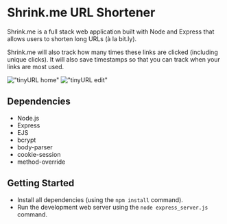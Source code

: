 # Shrink.me URL Shortener

Shrink.me is a full stack web application built with Node and Express that allows users to shorten long URLs (à la bit.ly).

Shrink.me will also track how many times these links are clicked (including unique clicks). It will also save timestamps so that you can track when your links are most used.

!["tinyURL home"](https://github.com/DerangedMind/TinyURLWebApp/blob/master/docs/tinyURL_urlList.png?raw=true)
!["tinyURL edit"](https://github.com/DerangedMind/TinyURLWebApp/blob/master/docs/tinyURL_edit.png?raw=true)

## Dependencies

- Node.js
- Express
- EJS
- bcrypt
- body-parser
- cookie-session
- method-override

## Getting Started

- Install all dependencies (using the `npm install` command).
- Run the development web server using the `node express_server.js` command.
